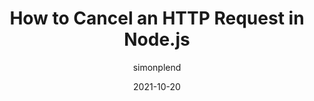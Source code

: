 ---
author: simonplend
date: 2021-10-20
permalink: false
tags:
  - nodejs
  - http
target_url: https://simonplend.com/how-to-cancel-an-http-request-in-node-js/
title: How to Cancel an HTTP Request in Node.js
---
